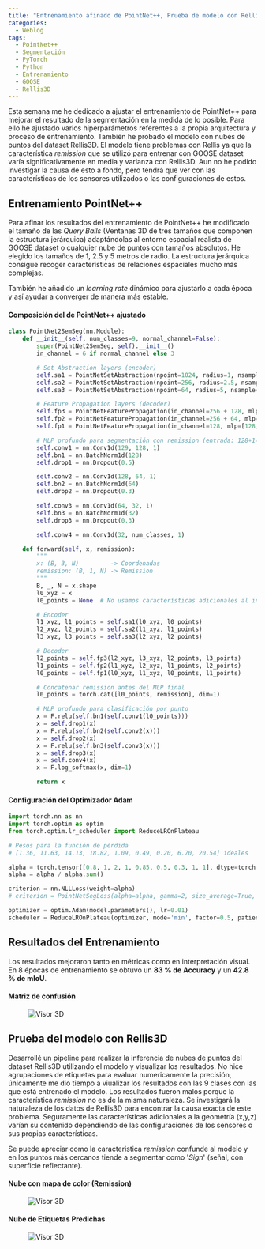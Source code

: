 ```yaml
---
title: "Entrenamiento afinado de PointNet++, Prueba de modelo con Rellis3D"
categories:
  - Weblog
tags:
  - PointNet++
  - Segmentación
  - PyTorch
  - Python
  - Entrenamiento
  - GOOSE
  - Rellis3D
---
```


Esta semana me he dedicado a ajustar el entrenamiento de PointNet++ para mejorar el resultado de la segmentación en la medida de lo posible. Para ello he ajustado varios hiperparámetros referentes a la propia arquitectura y proceso de entrenamiento. También he probado el modelo con nubes de puntos del dataset Rellis3D. El modelo tiene problemas con Rellis ya que la característica _remission_ que se utilizó para entrenar con GOOSE dataset varía significativamente en media y varianza con Rellis3D. Aun no he podido investigar la causa de esto a fondo, pero tendrá que ver con las características de los sensores utilizados o las configuraciones de estos.

## Entrenamiento PointNet++

Para afinar los resultados del entrenamiento de PointNet++ he modificado el tamaño de las _Query Balls_ (Ventanas 3D de tres tamaños que componen la estructura jerárquica) adaptándolas al entorno espacial realista de GOOSE dataset o cualquier nube de puntos con tamaños absolutos. He elegido los tamaños de 1, 2.5 y 5 metros de radio. La estructura jerárquica consigue recoger características de relaciones espaciales mucho más complejas. 

También he añadido un _learning rate_ dinámico para ajustarlo a cada época y así ayudar a converger de manera más estable.

#### Composición del de PointNet++ ajustado

```python
class PointNet2SemSeg(nn.Module):
    def __init__(self, num_classes=9, normal_channel=False):
        super(PointNet2SemSeg, self).__init__()
        in_channel = 6 if normal_channel else 3

        # Set Abstraction layers (encoder)
        self.sa1 = PointNetSetAbstraction(npoint=1024, radius=1, nsample=32, in_channel=in_channel, mlp=[32, 32, 64], group_all=False)
        self.sa2 = PointNetSetAbstraction(npoint=256, radius=2.5, nsample=64, in_channel=64 + 3, mlp=[64, 64, 128], group_all=False)
        self.sa3 = PointNetSetAbstraction(npoint=64, radius=5, nsample=256, in_channel=128 + 3, mlp=[128, 128, 256], group_all=False)

        # Feature Propagation layers (decoder)
        self.fp3 = PointNetFeaturePropagation(in_channel=256 + 128, mlp=[256, 256])
        self.fp2 = PointNetFeaturePropagation(in_channel=256 + 64, mlp=[256, 128])
        self.fp1 = PointNetFeaturePropagation(in_channel=128, mlp=[128, 128, 128])

        # MLP profundo para segmentación con remission (entrada: 128+1=129 canales)
        self.conv1 = nn.Conv1d(129, 128, 1)
        self.bn1 = nn.BatchNorm1d(128)
        self.drop1 = nn.Dropout(0.5)

        self.conv2 = nn.Conv1d(128, 64, 1)
        self.bn2 = nn.BatchNorm1d(64)
        self.drop2 = nn.Dropout(0.3)

        self.conv3 = nn.Conv1d(64, 32, 1)
        self.bn3 = nn.BatchNorm1d(32)
        self.drop3 = nn.Dropout(0.3)

        self.conv4 = nn.Conv1d(32, num_classes, 1)

    def forward(self, x, remission):
        """
        x: (B, 3, N)         -> Coordenadas
        remission: (B, 1, N) -> Remission 
        """
        B, _, N = x.shape
        l0_xyz = x
        l0_points = None  # No usamos características adicionales al inicio

        # Encoder
        l1_xyz, l1_points = self.sa1(l0_xyz, l0_points)
        l2_xyz, l2_points = self.sa2(l1_xyz, l1_points)
        l3_xyz, l3_points = self.sa3(l2_xyz, l2_points)

        # Decoder
        l2_points = self.fp3(l2_xyz, l3_xyz, l2_points, l3_points)
        l1_points = self.fp2(l1_xyz, l2_xyz, l1_points, l2_points)
        l0_points = self.fp1(l0_xyz, l1_xyz, l0_points, l1_points)

        # Concatenar remission antes del MLP final
        l0_points = torch.cat([l0_points, remission], dim=1) 

        # MLP profundo para clasificación por punto
        x = F.relu(self.bn1(self.conv1(l0_points)))
        x = self.drop1(x)
        x = F.relu(self.bn2(self.conv2(x)))
        x = self.drop2(x)
        x = F.relu(self.bn3(self.conv3(x)))
        x = self.drop3(x)
        x = self.conv4(x)
        x = F.log_softmax(x, dim=1)

        return x
```

#### Configuración del Optimizador Adam

```python
import torch.nn as nn
import torch.optim as optim
from torch.optim.lr_scheduler import ReduceLROnPlateau

# Pesos para la función de pérdida
# [1.36, 11.63, 14.13, 18.82, 1.09, 0.49, 0.20, 6.70, 20.54] ideales

alpha = torch.tensor([0.8, 1, 2, 1, 0.85, 0.5, 0.3, 1, 1], dtype=torch.float32).to('cuda')
alpha = alpha / alpha.sum()

criterion = nn.NLLLoss(weight=alpha)
# criterion = PointNetSegLoss(alpha=alpha, gamma=2, size_average=True, dice=False) Focal Loss (no funcional)

optimizer = optim.Adam(model.parameters(), lr=0.01)
scheduler = ReduceLROnPlateau(optimizer, mode='min', factor=0.5, patience=5, verbose=True, min_lr=1e-6)
```

## Resultados del Entrenamiento

Los resultados mejoraron tanto en métricas como en interpretación visual. En 8 épocas de entrenamiento se obtuvo un __83 % de Accuracy__ y un __42.8 % de mIoU__.

#### Matriz de confusión

<figure class="align-center" style="max-width: 100%">
  <img src="{{ site.url }}{{ site.baseurl }}/assets/images/matrix_mejorado_v2.png" alt="Visor 3D">
</figure>

## Prueba del modelo con Rellis3D

Desarrollé un pipeline para realizar la inferencia de nubes de puntos del dataset Rellis3D utilizando el modelo y visualizar los resultados. No hice agrupaciones de etiquetas para evaluar numericamente la precisión, únicamente me dio tiempo a viualizar los resultados con las 9 clases con las que está entrenado el modelo. Los resultados fueron malos porque la característica _remission_ no es de la misma naturaleza. Se investigará la naturaleza de los datos de Rellis3D para encontrar la causa exacta de este problema. Seguramente las características adicionales a la geometría (x,y,z) varían su contenido dependiendo de las configuraciones de los sensores o sus propias características. 

Se puede apreciar como la caracteristica _remission_ confunde al modelo y en los puntos más cercanos tiende a segmentar como '_Sign_' (señal, con superficie reflectante).

#### Nube con mapa de color (Remission)

<figure class="align-center" style="max-width: 100%">
  <img src="{{ site.url }}{{ site.baseurl }}/assets/images/rellis3D_remission-0.png" alt="Visor 3D">
</figure>

#### Nube de Etiquetas Predichas

<figure class="align-center" style="max-width: 100%">
  <img src="{{ site.url }}{{ site.baseurl }}/assets/images/Rellis3d_segm_0.png" alt="Visor 3D">
</figure>